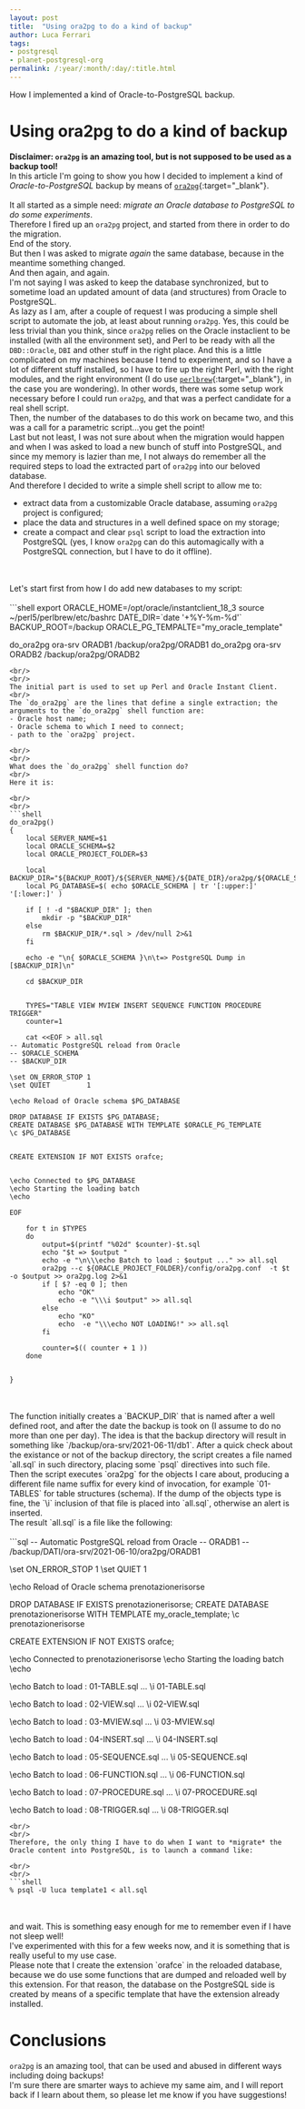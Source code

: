 ```yaml
---
layout: post
title:  "Using ora2pg to do a kind of backup" 
author: Luca Ferrari
tags:
- postgresql
- planet-postgresql-org
permalink: /:year/:month/:day/:title.html
---
```

How I implemented a kind of Oracle-to-PostgreSQL backup.

# Using ora2pg to do a kind of backup

**Disclaimer: `ora2pg` is an amazing tool, but is not supposed to be used as a backup tool!**
<br/>
In this article I'm going to show you how I decided to implement a kind of *Oracle-to-PostgreSQL* backup by means of [`ora2pg`](https://ora2pg.darold.net/){:target="_blank"}.
<br/>
<br/>
It all started as a simple need: *migrate an Oracle database to PostgreSQL to do some experiments*.
<br/>
Therefore I fired up an `ora2pg` project, and started from there in order to do the migration.
<br/>
End of the story.
<br/>
But then I was asked to migrate *again* the same database, because in the meantime something changed.
<br/>
And then again, and again.
<br/>
I'm not saying I was asked to keep the database synchronized, but to sometime load an updated amount of data (and structures) from Oracle to PostgreSQL.
<br/>
As lazy as I am, after a couple of request I was producing a simple shell script to automate the job, at least about running `ora2pg`. Yes, this could be less trivial than you think, since `ora2pg` relies on the Oracle instaclient to be installed (with all the environment set), and Perl to be ready with all the `DBD::Oracle`, `DBI` and other stuff in the right place. And this is a little complicated on my machines because I tend to experiment, and so I have a lot of different stuff installed, so I have to fire up the right Perl, with the right modules, and the right environment (I do use [`perlbrew`](https://perlbrew.pl){:target="_blank"}, in the case you are wondering). In other words, there was some setup work necessary before I could run `ora2pg`, and that was a perfect candidate for a real shell script.
<br/>
Then, the number of the databases to do this work on became two, and this was a call for a parametric script...you get the point!
<br/>
Last but not least, I was not sure about when the migration would happen and when I was asked to load a new bunch of stuff into PostgreSQL, and since my memory is lazier than me, I not always do remember all the required steps to load the extracted part of `ora2pg` into our beloved database.
<br/>
And therefore I decided to write a simple shell script to allow me to:
- extract data from a customizable Oracle database, assuming `ora2pg` project is configured;
- place the data and structures in a well defined space on my storage;
- create a compact and clear `psql` script to load the extraction into PostgreSQL (yes, I know `ora2pg` can do this automagically with a PostgreSQL connection, but I have to do it offline).
<br/>
<br/>
Let's start first from how I do add new databases to my script:

<br/>
<br/>
```shell
export ORACLE_HOME=/opt/oracle/instantclient_18_3
source ~/perl5/perlbrew/etc/bashrc
DATE_DIR=`date '+%Y-%m-%d'`
BACKUP_ROOT=/backup
ORACLE_PG_TEMPALTE="my_oracle_template"

do_ora2pg ora-srv ORADB1 /backup/ora2pg/ORADB1
do_ora2pg ora-srv ORADB2  /backup/ora2pg/ORADB2

```
<br/>
<br/>
The initial part is used to set up Perl and Oracle Instant Client.
<br/>
The `do_ora2pg` are the lines that define a single extraction; the arguments to the `do_ora2pg` shell function are:
- Oracle host name;
- Oracle schema to which I need to connect;
- path to the `ora2pg` project.

<br/>
<br/>
What does the `do_ora2pg` shell function do?
<br/>
Here it is:

<br/>
<br/>
```shell
do_ora2pg()
{
    local SERVER_NAME=$1
    local ORACLE_SCHEMA=$2
    local ORACLE_PROJECT_FOLDER=$3

    local BACKUP_DIR="${BACKUP_ROOT}/${SERVER_NAME}/${DATE_DIR}/ora2pg/${ORACLE_SCHEMA}"
    local PG_DATABASE=$( echo $ORACLE_SCHEMA | tr '[:upper:]' '[:lower:]' )

    if [ ! -d "$BACKUP_DIR" ]; then
        mkdir -p "$BACKUP_DIR"
    else
        rm $BACKUP_DIR/*.sql > /dev/null 2>&1
    fi

    echo -e "\n{ $ORACLE_SCHEMA }\n\t=> PostgreSQL Dump in [$BACKUP_DIR]\n"

    cd $BACKUP_DIR


    TYPES="TABLE VIEW MVIEW INSERT SEQUENCE FUNCTION PROCEDURE TRIGGER"
    counter=1

    cat <<EOF > all.sql
-- Automatic PostgreSQL reload from Oracle
-- $ORACLE_SCHEMA
-- $BACKUP_DIR

\set ON_ERROR_STOP 1
\set QUIET         1

\echo Reload of Oracle schema $PG_DATABASE

DROP DATABASE IF EXISTS $PG_DATABASE;
CREATE DATABASE $PG_DATABASE WITH TEMPLATE $ORACLE_PG_TEMPLATE
\c $PG_DATABASE


CREATE EXTENSION IF NOT EXISTS orafce;


\echo Connected to $PG_DATABASE
\echo Starting the loading batch
\echo

EOF

    for t in $TYPES
    do
        output=$(printf "%02d" $counter)-$t.sql
        echo "$t => $output "
        echo -e "\n\\\echo Batch to load : $output ..." >> all.sql
        ora2pg --c ${ORACLE_PROJECT_FOLDER}/config/ora2pg.conf  -t $t -o $output >> ora2pg.log 2>&1
        if [ $? -eq 0 ]; then
            echo "OK"
            echo -e "\\\i $output" >> all.sql
        else
            echo "KO"
            echo  -e "\\\echo NOT LOADING!" >> all.sql
        fi

        counter=$(( counter + 1 ))
    done

    
}

```
<br/>
<br/>
The function initially creates a `BACKUP_DIR` that is named after a well defined root, and after the date the backup is took on (I assume to do no more than one per day). The idea is that the backup directory will result in something like `/backup/ora-srv/2021-06-11/db1`.
After a quick check about the existance or not of the backup directory, the script creates a file named `all.sql` in such directory, placing some `psql` directives into such file.
<br/>
Then the script executes `ora2pg` for the objects I care about, producing a different file name suffix for every kind of invocation, for example `01-TABLES` for table structures (schema).
If the dump of the objects type is fine, the `\i` inclusion of that file is placed into `all.sql`, otherwise an alert is inserted.
<br/>
The result `all.sql` is a file like the following:

<br/>
<br/>
```sql
-- Automatic PostgreSQL reload from Oracle
-- ORADB1
-- /backup/DATI/ora-srv/2021-06-10/ora2pg/ORADB1

\set ON_ERROR_STOP 1
\set QUIET         1

\echo Reload of Oracle schema prenotazionerisorse

DROP DATABASE IF EXISTS prenotazionerisorse;
CREATE DATABASE prenotazionerisorse WITH TEMPLATE my_oracle_template;
\c prenotazionerisorse


CREATE EXTENSION IF NOT EXISTS orafce;


\echo Connected to prenotazionerisorse
\echo Starting the loading batch
\echo


\echo Batch to load : 01-TABLE.sql ...
\i 01-TABLE.sql

\echo Batch to load : 02-VIEW.sql ...
\i 02-VIEW.sql

\echo Batch to load : 03-MVIEW.sql ...
\i 03-MVIEW.sql

\echo Batch to load : 04-INSERT.sql ...
\i 04-INSERT.sql

\echo Batch to load : 05-SEQUENCE.sql ...
\i 05-SEQUENCE.sql

\echo Batch to load : 06-FUNCTION.sql ...
\i 06-FUNCTION.sql

\echo Batch to load : 07-PROCEDURE.sql ...
\i 07-PROCEDURE.sql

\echo Batch to load : 08-TRIGGER.sql ...
\i 08-TRIGGER.sql

```
<br/>
<br/>
Therefore, the only thing I have to do when I want to *migrate* the Oracle content into PostgreSQL, is to launch a command like:

<br/>
<br/>
```shell
% psql -U luca template1 < all.sql
```
<br/>
<br/>
and wait. This is something easy enough for me to remember even if I have not sleep well!
<br/>
I've experimented with this for a few weeks now, and it is something that is really useful to my use case.
<br/>
Please note that I create the extension `orafce` in the reloaded database, because we do use some functions that are dumped and reloaded well by this extension. For that reason, the database on the PostgreSQL side is created by means of a specific template that have the extension already installed.


# Conclusions 
`ora2pg` is an amazing tool, that can be used and abused in different ways including doing backups!
<br/>
I'm sure there are smarter ways to achieve my same aim, and I will report back if I learn about them, so please let me know if you have suggestions!
